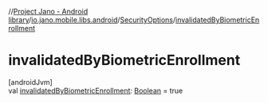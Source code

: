 //[Project Jano - Android library](../../../index.md)/[io.jano.mobile.libs.android](../index.md)/[SecurityOptions](index.md)/[invalidatedByBiometricEnrollment](invalidated-by-biometric-enrollment.md)

# invalidatedByBiometricEnrollment

[androidJvm]\
val [invalidatedByBiometricEnrollment](invalidated-by-biometric-enrollment.md): [Boolean](https://kotlinlang.org/api/latest/jvm/stdlib/kotlin/-boolean/index.html) = true
